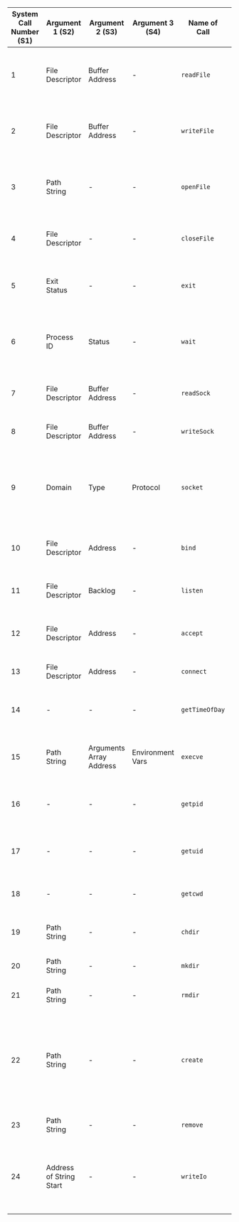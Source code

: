 | System Call Number (S1) | Argument 1 (S2)         | Argument 2 (S3)         | Argument 3 (S4)  | Name of Call   | Description                                                                 | Result (R2)                      | Is Implemented | Notes                                                                                                                 |
|-------------------------|-------------------------|-------------------------|------------------|----------------|-----------------------------------------------------------------------------|----------------------------------|----------------|-----------------------------------------------------------------------------------------------------------------------|
| 1                       | File Descriptor         | Buffer Address          | -                | `readFile`     | Reads data from a file into a buffer in memory.                             | Starting address of bytes read   | Yes            | The file descriptor should refer to a file opened in read mode.                                                       |
| 2                       | File Descriptor         | Buffer Address          | -                | `writeFile`    | Writes data from a buffer in memory to a file.                              | -                                | Yes            | The file descriptor should refer to a file opened in write mode.                                                      |
| 3                       | Path String             | -                       | -                | `openFile`     | Opens a file specified by the path.                                         | File descriptor                  | Yes            | The path string should be a null-terminated string in memory.                                                         |
| 4                       | File Descriptor         | -                       | -                | `closeFile`    | Closes the file associated with the file descriptor.                        | -                                | Yes            | -                                                                                                                     |
| 5                       | Exit Status             | -                       | -                | `exit`         | Terminates the current process with the specified exit status.              | -                                | Yes            | -                                                                                                                     |
| 6                       | Process ID              | Status                  | -                | `wait`         | Waits for a child process to terminate and retrieves its exit status.       | Exit status of the child process | No             | This system call is not yet implemented.                                                                              |
| 7                       | File Descriptor         | Buffer Address          | -                | `readSock`     | Reads data from a socket into a buffer.                                     | Number of bytes read             | No             | This system call is not yet implemented.                                                                              | 
| 8                       | File Descriptor         | Buffer Address          | -                | `writeSock`    | Writes data from a buffer to a socket.                                      | Number of bytes written          | No             | This system call is not yet implemented.                                                                              | 
| 9                       | Domain                  | Type                    | Protocol         | `socket`       | Creates a new socket with the specified address family, type, and protocol. | Socket descriptor                | No             | This system call is not yet implemented.                                                                              |
| 10                      | File Descriptor         | Address                 | -                | `bind`         | Binds a socket to a specific network address.                               | -                                | No             | This system call is not yet implemented.                                                                              |
| 11                      | File Descriptor         | Backlog                 | -                | `listen`       | Puts a socket into listening mode.                                          | -                                | No             | This system call is not yet implemented.                                                                              |
| 12                      | File Descriptor         | Address                 | -                | `accept`       | Accepts a connection request on a listening socket.                         | Socket descriptor of connection  | No             | This system call is not yet implemented.                                                                              |
| 13                      | File Descriptor         | Address                 | -                | `connect`      | Establishes a connection to a socket.                                       | -                                | No             | This system call is not yet implemented.                                                                              |
| 14                      | -                       | -                       | -                | `getTimeOfDay` | Gets the current system time in milliseconds.                               | System time                      | Yes            | -                                                                                                                     |
| 15                      | Path String             | Arguments Array Address | Environment Vars | `execve`       | Replaces the current process with a new program.                            | -                                | No             | This system call is not yet implemented.                                                                              |
| 16                      | -                       | -                       | -                | `getpid`       | Retrieves the process ID of the current process.                            | Process ID                       | Yes            | -                                                                                                                     | 
| 17                      | -                       | -                       | -                | `getuid`       | Retrieves the user ID of the current process.                               | User ID                          | Yes            | -                                                                                                                     |
| 18                      | -                       | -                       | -                | `getcwd`       | Retrieves the current working directory.                                    | Current working directory        | No             | This system call is not yet implemented.                                                                              |
| 19                      | Path String             | -                       | -                | `chdir`        | Changes the current working directory.                                      | -                                | No             | This system call is not yet implemented.                                                                              |
| 20                      | Path String             | -                       | -                | `mkdir`        | Creates a directory.                                                        | -                                | No             | This system call is not yet implemented.                                                                              |
| 21                      | Path String             | -                       | -                | `rmdir`        | Removes a directory.                                                        | -                                | No             | This system call is not yet implemented.                                                                              |
| 22                      | Path String             | -                       | -                | `create`       | Creates a file.                                                             | File descriptor                  | No             | This system call is not yet implemented. You might consider using a combination of `openFile` with appropriate flags. | 
| 23                      | Path String             | -                       | -                | `remove`       | Removes a file.                                                             | -                                | No             | This system call is not yet implemented.                                                                              |
| 24                      | Address of String Start | -                       | -                | `writeIo`      | Writes a null-terminated string to the console.                             | -                                | Yes            | The address should point to the first character of the null-terminated string in memory.                              | 
